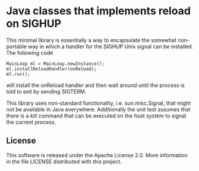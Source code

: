 # Java classes that implements reload on SIGHUP

This minimal library is essentially a way to encapsulate the somewhat
non-portable way in which a handler for the SIGHUP Unix signal can be
installed. The following code

```
MainLoop ml = MainLoop.newInstance();
ml.installReloadHandler(onReload);
ml.run();
```

will install the onReload handler and then wait around until the process
is told to exit by sending SIGTERM.

This library uses non-standard functionality, i.e. sun.misc.Signal, that
might not be available in Java everywhere. Additionally the unit test
assumes that there is a kill command that can be executed on the host system
to signal the current process.

## License

This software is released under the Apache License 2.0. More information in
the file LICENSE distributed with this project.
